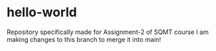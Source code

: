 # hello-world
Repository specifically made for Assignment-2 of SQMT course
I am making changes to this branch to merge it into main!
